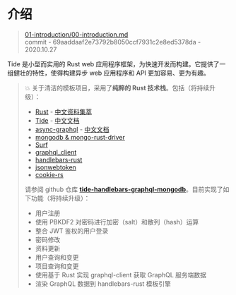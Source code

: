 # 介绍

> [01-introduction/00-introduction.md](https://github.com/http-rs/tide-book/blob/main/src/01-introduction/00-introduction.md)
> <br />
> commit - 69aaddaaf2e73792b8050ccf7931c2e8ed5378da - 2020.10.27

Tide 是小型而实用的 Rust web 应用程序框架，为快速开发而构建。它提供了一组健壮的特性，使得构建异步 web 应用程序和 API 更加容易、更为有趣。

> 💥 关于清洁的模板项目，采用了**纯粹的 Rust 技术栈**。包括（将持续升级）：
> - [Rust](https://www.rust-lang.org) - [中文资料集萃](https://budshome.com)
> - [Tide](https://crates.io/crates/tide) - [中文文档](https://tide.budshome.com)
> - [async-graphql](https://crates.io/crates/async-graphql) - [中文文档](https://async-graphql.budshome.com)
> - [mongodb & mongo-rust-driver](https://crates.io/crates/mongodb)
> - [Surf](https://crates.io/crates/surf)
> - [graphql_client](https://crates.io/crates/graphql_client)
> - [handlebars-rust](https://crates.io/crates/handlebars)
> - [jsonwebtoken](https://crates.io/crates/jsonwebtoken)
> - [cookie-rs](https://crates.io/crates/cookie)
>
> 请参阅 github 仓库 <a href="https://github.com/zzy/tide-handlebars-graphql-mongodb" target="_blank">**tide-handlebars-graphql-mongodb**</a>。目前实现了如下功能（将持续升级）：
> - 用户注册
> - 使用 PBKDF2 对密码进行加密（salt）和散列（hash）运算
> - 整合 JWT 鉴权的用户登录
> - 密码修改
> - 资料更新
> - 用户查询和变更
> - 项目查询和变更
> - 使用基于 Rust 实现 graphql-client 获取 GraphQL 服务端数据
> - 渲染 GraphQL 数据到 handlebars-rust 模板引擎
